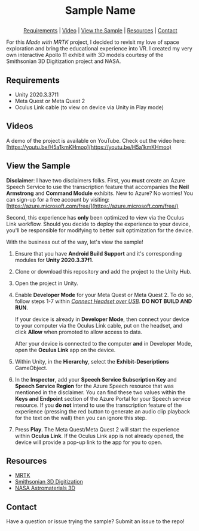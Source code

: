 # <p align="center">Sample Name</p>
<p align="center">
  <a href="https://github.com/aprilspeight/<repo-name>/blob/master/README.md#requirements">Requirements</a> |
  <a href="https://github.com/aprilspeight/<repo-name>/blob/master/README.md#videos">Video</a> |
  <a href="https://github.com/aprilspeight/<repo-name>/blob/master/README.md#view-the-sample">View the Sample</a> | 
  <a href="https://github.com/aprilspeight/<repo-name>/blob/master/README.md#resources">Resources</a> | 
  <a href="https://github.com/aprilspeight/<repo-name>/blob/master/README.md#contact">Contact</a>
</p>

For this <i>Made with MRTK</i> project, I decided to revisit my love of space exploration and bring the educational experience into VR. I created my very own interactive Apollo 11 exhibit with 3D models courtesy of the Smithsonian 3D Digitization project and NASA.

## Requirements

- Unity 2020.3.37f1
- Meta Quest or Meta Quest 2
- Oculus Link cable (to view on device via Unity in Play mode)

## Videos

A demo of the project is available on YouTube. Check out the video here: [https://youtu.be/H5a1kmKHmoo](https://youtu.be/H5a1kmKHmoo)

## View the Sample

<b>Disclaimer</b>: I have two disclaimers folks. First, you <b>must</b> create an Azure Speech Service to use the transcription feature that accompanies the <b>Neil Armstrong</b> and <b>Command Module</b> exhibits. New to Azure? No worries! You can sign-up for a free account by visiting: [https://azure.microsoft.com/free/](https://azure.microsoft.com/free/)

Second, this experience has <b>only</b> been optimized to view via the Oculus Link workflow. Should you decide to deploy the experience to your device, you'll be responsible for modifying to better suit optimization for the device.

With the business out of the way, let's view the sample!

1. Ensure that you have <b>Android Build Support</b> and it's corresponding modules for <b>Unity 2020.3.37f1</b>.
1. Clone or download this repository and add the project to the Unity Hub.
1. Open the project in Unity.
1. Enable <b>Developer Mode</b> for your Meta Quest or Meta Quest 2. To do so, follow steps 1-7 within [<i>Connect Headset over USB</i>](https://developer.oculus.com/documentation/unity/unity-enable-device/#connect-headset-over-usb). <b>DO NOT BUILD AND RUN</b>. 

    If your device is already in <b>Developer Mode</b>, then connect your device to your computer via the Oculus Link cable, put on the headset, and click <b>Allow</b> when promoted to allow access to data.

    After your device is connected to the computer <b>and</b> in Developer Mode, open the <b>Oculus Link</b> app on the device.
1. Within Unity, in the <b>Hierarchy</b>, select the <b>Exhibit-Descriptions</b> GameObject.
1. In the <b>Inspector</b>, add your <b>Speech Service Subscription Key</b> and <b>Speech Service Region</b> for the Azure Speech resource that was mentioned in the disclaimer. You can find these two values within the <b>Keys and Endpoint</b> section of the Azure Portal for your Speech service resource. If you <b>do not</b> intend to use the transcription feature of the experience (pressing the red button to generate an audio clip playback for the text on the wall) then you can ignore this step.
1. Press <b>Play</b>. The Meta Quest/Meta Quest 2 will start the experience within <b>Oculus Link</b>. If the Oculus Link app is not already opened, the device will provide a pop-up link to the app for you to open.

## Resources

- [MRTK](https://aka.ms/mrtk)
- [Smithsonian 3D Digitization](https://3d.si.edu/)
- [NASA Astromaterials 3D](https://ares.jsc.nasa.gov/astromaterials3d/)

## Contact

Have a question or issue trying the sample? Submit an issue to the repo!
